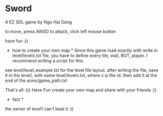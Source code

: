 # Sword
A EZ SDL game by Ngo Hai Dang

to move, press AWSD 
to attack, click left mouse button 

have fun :))

* how to create your own map * 
Since this game load exactly with write in level/levelx.txt file, you have to define every tile, wall, BOT, player. I recommend writing a script for this.

see level/level_example.txt for the level file layout.
after writing the file, save it in the level/, with name level/levelx.txt, where x is the id.
then add it at the end of the anno/game_path.txt

That's all :)))
Have Fun create your own map and share with your friends :))
* fact * 

the owner of level1 can't beat it :))
